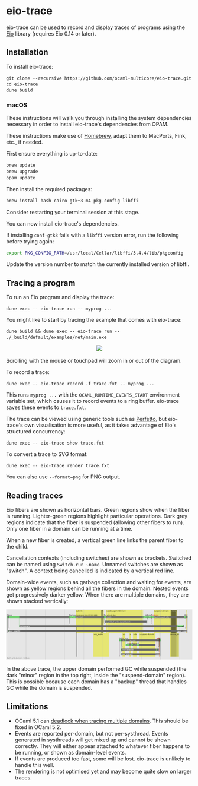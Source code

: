 # eio-trace

eio-trace can be used to record and display traces of programs using the [Eio][] library
(requires Eio 0.14 or later).

## Installation

To install eio-trace:

```
git clone --recursive https://github.com/ocaml-multicore/eio-trace.git
cd eio-trace
dune build
```

### macOS

These instructions will walk you through installing the system dependencies necessary in order to install eio-trace's dependencies from OPAM.

These instructions make use of [Homebrew](https://brew.sh/), adapt them to MacPorts, Fink, etc., if needed.

First ensure everything is up-to-date:
```sh
brew update
brew upgrade
opam update
```

Then install the required packages:
```sh
brew install bash cairo gtk+3 m4 pkg-config libffi
```

Consider restarting your terminal session at this stage.

You can now install eio-trace's dependencies.

If installing `conf-gtk3` fails with a `libffi` version error, run the following before trying again:
```sh
export PKG_CONFIG_PATH=/usr/local/Cellar/libffi/3.4.4/lib/pkgconfig
```
Update the version number to match the currently installed version of libffi.

## Tracing a program

To run an Eio program and display the trace:

```
dune exec -- eio-trace run -- myprog ...
```

You might like to start by tracing the example that comes with eio-trace:

```
dune build && dune exec -- eio-trace run -- ./_build/default/examples/net/main.exe
```

<p align='center'>
  <img src="./doc/net.svg"/>
</p>

Scrolling with the mouse or touchpad will zoom in or out of the diagram.

To record a trace:

```
dune exec -- eio-trace record -f trace.fxt -- myprog ...
```

This runs `myprog ...` with the `OCAML_RUNTIME_EVENTS_START` environment variable set, which causes it to record events to a ring buffer.
eio-trace saves these events to `trace.fxt`.


The trace can be viewed using generic tools such as [Perfetto][], but eio-trace's own visualisation is more useful,
as it takes advantage of Eio's structured concurrency:

```
dune exec -- eio-trace show trace.fxt
```

To convert a trace to SVG format:

```
dune exec -- eio-trace render trace.fxt
```

You can also use `--format=png` for PNG output.

## Reading traces

Eio fibers are shown as horizontal bars.
Green regions show when the fiber is running.
Lighter-green regions highlight particular operations.
Dark grey regions indicate that the fiber is suspended (allowing other fibers to run).
Only one fiber in a domain can be running at a time.

When a new fiber is created, a vertical green line links the parent fiber to the child.

Cancellation contexts (including switches) are shown as brackets.
Switched can be named using `Switch.run ~name`. Unnamed switches are shown as "switch".
A context being cancelled is indicated by a vertical red line.

Domain-wide events, such as garbage collection and waiting for events,
are shown as yellow regions behind all the fibers in the domain.
Nested events get progressively darker yellow.
When there are multiple domains, they are shown stacked vertically:

<p align='center'>
  <img src="./doc/gc.svg"/>
</p>

In the above trace, the upper domain performed GC while suspended
(the dark "minor" region in the top right, inside the "suspend-domain" region).
This is possible because each domain has a "backup" thread that handles GC while the domain is suspended.

## Limitations

- OCaml 5.1 can [deadlock when tracing multiple domains](https://github.com/ocaml/ocaml/issues/12897). This should be fixed in OCaml 5.2.
- Events are reported per-domain, but not per-systhread.
  Events generated in systhreads will get mixed up and cannot be shown correctly.
  They will either appear attached to whatever fiber happens to be running, or shown as domain-level events.
- If events are produced too fast, some will be lost. eio-trace is unlikely to handle this well.
- The rendering is not optimised yet and may become quite slow on larger traces.

[Eio]: https://github.com/ocaml-multicore/eio
[Perfetto]: https://ui.perfetto.dev/

